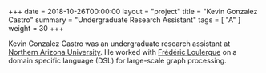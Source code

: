 +++
date = 2018-10-26T00:00:00
layout = "project"
title = "Kevin Gonzalez Castro"
summary = "Undergraduate Research Assistant"
tags = [ "A" ]
weight = 30
+++

Kevin Gonzalez Castro was an undergraduate research assistant at
[Northern Arizona University](https://nau.edu).  He worked with
[Frédéric Loulergue](https://frederic.loulergue.eu) on a domain
specific language (DSL) for large-scale graph processing.

